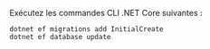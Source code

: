 
Exécutez les commandes CLI .NET Core suivantes :

```console
dotnet ef migrations add InitialCreate
dotnet ef database update
```